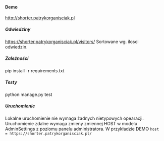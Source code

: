 #### Demo
http://shorter.patrykorganisciak.pl

##### Odwiedziny
https://shorter.patrykorganisciak.pl/visitors/
Sortowane wg. ilosci odwiedzin.

##### Zależności
pip install -r requirements.txt

##### Testy 
python manage.py test

##### Uruchomienie 
Lokalne uruchomienie nie wymaga żadnych nietypowych opearacji. 
Uruchomienie zdalne wymaga zmieny zmiennej HOST w modelu AdminSettings z poziomu panelu administratora. 
W przykładzie DEMO `host = https://shorter.patrykorganisciak.pl/`








